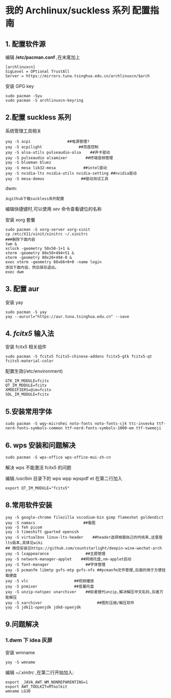 # 我的 Archlinux/suckless 系列 配置指南

## 1. 配置软件源

编辑 **/etc/pacman.conf** ,在末尾加上

```
[archlinuxcn]
SigLevel = OPtional TrustAll
Server = https://mirrors.tuna.tsinghua.edu.cn/archlinuxcn/$arch
```

安装 GPG key

```
sudo pacman -Syu
sudo pacman -S archlinuxcn-keyring
```

## 2.配置 suckless 系列

系统管理工具相关

```
yay -S acpi                ##电源管理?
yay -S acpilight                ##亮度控制
yay -S alsa-utils pulseaudio-alsa    ##声卡驱动
yay -S pulseaudio alsamixer        ##终端音频管理
yay -S blueman bluez
yay -S mesa lib32-mesa            ##intel驱动
yay -S nvidia-lts nvidia-utils nvidia-setting ##nvidia驱动
yay -S mesa-demos                ##驱动测试工具
```

dwm:

```
从github下载suckless系列配置
```

编辑快捷键时,可以使用 _xev_ 命令查看键位的名称

安装 xorg 套餐

```
sudo pacman -S xorg-server xorg-xinit
cp /etc/X11/xinit/xinitrc ~/.xinitrc
###删除下面内容
twm &
xclock -geometry 50x50-1+1 &
xterm -geometry 80x50+494+51 &
xterm -geometry 80x20+494-0 &
exec xterm -geometry 80x66+0+0 -name login
添加下面内容，然后保存退出。
exec dwm
```

## 3. 配置 aur

安装 yay

```
sudo pacman -S yay
yay --aururl="https://aur.tuna.tsinghua.edu.cn" --save
```

## 4. _fcitx5_ 输入法

安装 fcitx5 相关组件

```
sudo pacman -S fcitx5 fcitx5-chinese-addons fcitx5-gtk fcitx5-qt fcitx5-material-color
```

配置生效(/etc/environment)

```
GTK_IM_MODULE=fcitx
QT_IM_MODULE=fcitx
XMODIFIERS=@im=fcitx
SDL_IM_MODULE=fcitx
```

## 5.安装常用字体

```
sudo pacman -S wqy-microhei noto-fonts noto-fonts-cjk ttc-insevka ttf-nerd-fonts-symbols-common ttf-nerd-fonts-symbols-1000-em ttf-twemoji
```

## 6. wps 安装和问题解决

```
sudo pacman -S wps-office wps-office-mui-zh-cn
```

解决 wps 不能激活 fcitx5 的问题

编辑 _/usr/bin_ 目录下的 wps wpp wpspdf et
在第二行加入

```
export QT_IM_MODULE="fcitx5"
```

## 8.常用软件安装

```
yay -S google-chrome filezilla vscodium-bin gimp flameshot goldendict
yay -S namacs                     ##看图
yay -S feh picom
yay -S timeshift gparted openssh
yay -S virtualbox linux-lts-header    ##header选择根据自己的内核来,这里是lts版本,具体见wiki
## 微信安装见https://github.com/countstarlight/deepin-wine-wechat-arch
yay -S lxappearance                ##主题管理
yay -S network-manager-applet    ##网络托盘,nm-applet启动
yay -S font-manager                ##字体管理
yay -S pcmanfm libmtp gvfs-mtp gvfs-nfs ##pcmanfm文件管理,后面的用于方便挂载硬盘
yay -S vlc                    ##视频播放
yay -S pnmixer                ##音量托盘
yay -S unzip-natspec unarchiver    ##前者替代unzip,解决解压中文乱码,后者万能解压
yay -S xarchiver                        ##图形压缩/解压软件
yay -S jdk11-openjdk jdk8-openjdk

```

## 9.问题解决

### 1.dwm 下 idea 灰屏

安装 wmname

```
yay -S wmname
```

编辑 _~/.xinitrc_ ,在第二行开始加入:

```
export _JAVA_AWT_WM_NONREPARENTING=1
export AWT_TOOLKIT=MToolkit
wmname LG3D
```
